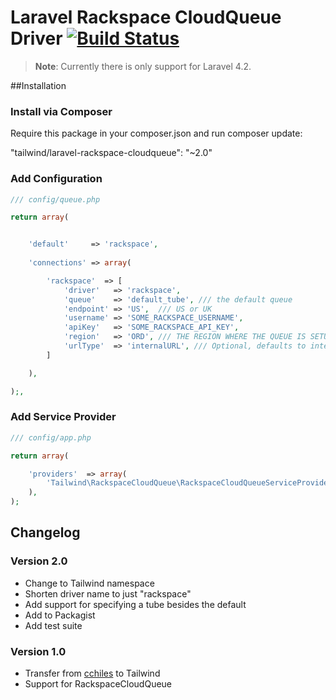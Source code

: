 # Laravel Rackspace CloudQueue Driver [![Build Status](https://travis-ci.org/tailwind/laravel-rackspace-cloudqueue.svg?branch=master)](https://travis-ci.org/tailwind/laravel-rackspace-cloudqueue)
> **Note**: Currently there is only support for Laravel 4.2.

##Installation

### Install via Composer
Require this package in your composer.json and run composer update:

"tailwind/laravel-rackspace-cloudqueue": "~2.0"

### Add Configuration

```PHP
/// config/queue.php

return array(


    'default'     => 'rackspace',
    
    'connections' => array(

        'rackspace'  => [
            'driver'   => 'rackspace',
            'queue'    => 'default_tube', /// the default queue
            'endpoint' => 'US',  /// US or UK
            'username' => 'SOME_RACKSPACE_USERNAME',
            'apiKey'   => 'SOME_RACKSPACE_API_KEY',
            'region'   => 'ORD', /// THE REGION WHERE THE QUEUE IS SETUP
            'urlType'  => 'internalURL', /// Optional, defaults to internalURL
        ]

    ),

);,

```

### Add Service Provider

```PHP
/// config/app.php

return array(

    'providers'  => array(
        'Tailwind\RackspaceCloudQueue\RackspaceCloudQueueServiceProvider'
    ),
);

```
	
	

## Changelog

### Version 2.0
* Change to Tailwind namespace
* Shorten driver name to just "rackspace"
* Add support for specifying a tube besides the default
* Add to Packagist
* Add test suite

### Version 1.0
* Transfer from [cchiles](https://github.com/cchiles) to Tailwind
* Support for RackspaceCloudQueue
